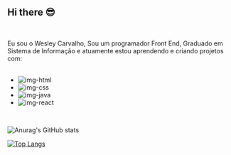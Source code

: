 ## Hi there 😎
<br>

Eu sou o Wesley Carvalho, Sou um programador Front End, Graduado em Sistema de Informação e atuamente estou aprendendo e criando projetos com:
<br>
<br>
  - <img src="https://img.shields.io/badge/HTML5-E34F26?style=for-the-badge&logo=html5&logoColor=white" alt="img-html"/>
  - <img src="https://img.shields.io/badge/CSS3-1572B6?style=for-the-badge&logo=css3&logoColor=white" alt="img-css"/>
  - <img src="https://img.shields.io/badge/JavaScript-323330?style=for-the-badge&logo=javascript&logoColor=F7DF1E" alt="img-java"/>
  - <img src="https://img.shields.io/badge/React-20232A?style=for-the-badge&logo=react&logoColor=61DAFB" alt="img-react"/>
<br>

![Anurag's GitHub stats](https://github-readme-stats.vercel.app/api?username=Wesleycarvalho&show_icons=true&theme=merko)

[![Top Langs](https://github-readme-stats.vercel.app/api/top-langs/?username=Wesleycarvalho10)](https://github.com/anuraghazra/github-readme-stats)
